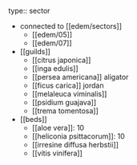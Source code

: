 type:: sector

- connected to [[edem/sectors]]
	- [[edem/05]]
	- [[edem/07]]
- [[guilds]]
	- [[citrus japonica]]
	- [[inga edulis]]
	- [[persea americana]] aligator
	- [[ficus carica]] jordan
	- [[melaleuca viminalis]]
	- [[psidium guajava]]
	- [[trema tomentosa]]
- [[beds]]
	- [[aloe vera]]: 10
	- [[heliconia psittacorum]]: 10
	- [[irresine diffusa herbstii]]
	- [[vitis vinifera]]